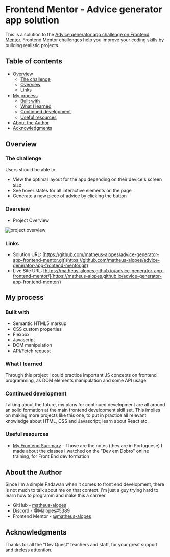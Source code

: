 # Frontend Mentor - Advice generator app solution

This is a solution to the [Advice generator app challenge on Frontend Mentor](https://www.frontendmentor.io/challenges/advice-generator-app-QdUG-13db). Frontend Mentor challenges help you improve your coding skills by building realistic projects.

## Table of contents

- [Overview](#overview)
  - [The challenge](#the-challenge)
  - [Overview](#overview)
  - [Links](#links)
- [My process](#my-process)
  - [Built with](#built-with)
  - [What I learned](#what-i-learned)
  - [Continued development](#continued-development)
  - [Useful resources](#useful-resources)
- [About the Author](#author)
- [Acknowledgments](#acknowledgments)

## Overview

### The challenge

Users should be able to:

- View the optimal layout for the app depending on their device's screen size
- See hover states for all interactive elements on the page
- Generate a new piece of advice by clicking the button

### Overview

- Project Overview

<img src="src/images/screenshot.png" alt="project overview" />

### Links

- Solution URL: [https://github.com/matheus-alopes/advice-generator-app-frontend-mentor.git](https://github.com/matheus-alopes/advice-generator-app-frontend-mentor.git)
- Live Site URL: [https://matheus-alopes.github.io/advice-generator-app-frontend-mentor/](https://matheus-alopes.github.io/advice-generator-app-frontend-mentor/)

## My process

### Built with

- Semantic HTML5 markup
- CSS custom properties
- Flexbox
- Javascript
- DOM manipulation
- API/Fetch request 

### What I learned

Through this project I could practice important JS concepts on frontend programming, as DOM elements manipulation and some API usage.

### Continued development

Talking about the future, my plans for continued development are all around an solid formation at the main frontend development skill set. This implies on making more projects like this one, to put in practice all relevant knowledge about HTML, CSS and Javascript; learn about React etc.

### Useful resources

- [My Frontend Summary](https://just-patch-a6b.notion.site/Resumo-De-Aulas-do-DevQuest-4092469f5cb04a3a913b87cd3d7601b4) - Those are the notes (they are in Portuguese) I made about the classes I watched on the "Dev em Dobro" online training, for Front End dev formation

## About the Author

Since I'm a simple Padawan when it comes to front end development, there is not much to talk about me on that context. I'm just a guy trying hard to learn how to programm and make this a carreer.
- GitHub - [matheus-alopes](https://github.com/matheus-alopes)
- Discord - [@Malopes#5389](https://discord.com/channels/@Malopes#5389)
- Frontend Mentor - [@matheus-alopes](https://www.frontendmentor.io/profile/matheus-alopes)

## Acknowledgments

Thanks for all the "Dev Quest" teachers and staff, for your great support and tireless atttention.
